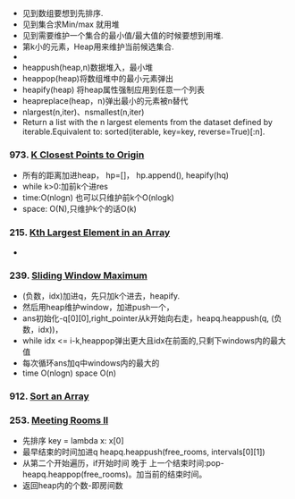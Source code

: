 - 见到数组要想到先排序.
- 见到集合求Min/max 就用堆
- 见到需要维护一个集合的最小值/最大值的时候要想到用堆.
- 第k小的元素，Heap用来维护当前候选集合.
- 
- heappush(heap,n)数据堆入，最小堆
- heappop(heap)将数组堆中的最小元素弹出
- heapify(heap) 将heap属性强制应用到任意一个列表
- heapreplace(heap，n)弹出最小的元素被n替代
- nlargest(n,iter)、nsmallest(n,iter)
- Return a list with the n largest elements from the dataset defined by iterable.Equivalent to: sorted(iterable, key=key, reverse=True)[:n].

### 973. [K Closest Points to Origin](https://github.com/liangliang1120/leetcode/blob/main/solutions/Heap_973.py)
- 所有的距离加进heap， hp=[]， hp.append(), heapify(hq)
- while k>0:加前k个进res
- time:O(nlogn) 也可以只维护前k个O(nlogk)
- space: O(N),只维护k个的话O(k)

### 215. [Kth Largest Element in an Array](https://github.com/liangliang1120/leetcode/blob/main/solutions/Heap_215.py)
- 


### 239. [Sliding Window Maximum](https://github.com/liangliang1120/leetcode/blob/main/solutions/Heap_239.py)
- (负数，idx)加进q，先只加k个进去，heapify.  
- 然后用heap维护window，加进push一个，
- ans初始化-q[0][0],right_pointer从k开始向右走，heapq.heappush(q, (负数，idx))，
- while idx <= i-k,heappop弹出更大且idx在前面的,只剩下windows内的最大值
- 每次循环ans加q中windows内的最大的
- time O(nlogn) space O(n)

### 912. [Sort an Array](https://github.com/liangliang1120/leetcode/blob/main/solutions/Heap_912.py)

### 253. [Meeting Rooms II](https://github.com/liangliang1120/leetcode/blob/main/solutions/Heap_253.py)
- 先排序 key = lambda x: x[0]
- 最早结束的时间加进q   heapq.heappush(free_rooms, intervals[0][1])
- 从第二个开始遍历，if开始时间 晚于 上一个结束时间:pop-heapq.heappop(free_rooms)。加当前的结束时间。
- 返回heap内的个数-即房间数




